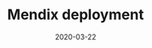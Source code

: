 ---
title: Mendix deployment
url: "/services/mendix-deployment"
date: 2020-03-22
description: Building a Mendix app is easy. Operating it is hard.
headerTransparent: true
sections:
- template: hero
  options:
    paddingTop: false
    paddingBottom: false
    borderTop: false
    borderBottom: false
    theme: primary
    classes: "my-custom-class another-custom-class"
  alignHorizontal: left
  alignVertical: middle
  height: 700px
  headings:
    heading: Mendix Deployment
    subHeading: It's easy to build an App with Mendix. We make it equally easy to operate it at scale.
    text: ''
  background:
    backgroundImage: "/media/nasa-dCgbRAQmTQA-unsplash.jpg"
    opacity: 1
    monotone: false
  image:
    image: ''
    shadow: false
    border: false
  buttons:
  - button: 
    url: /contact-us
    text: Reach out
    external: false
- template: info
  options:
    paddingTop: true
    paddingBottom: true
    borderTop: false
    borderBottom: false
    theme: base
    classes: ""
  align: left
  heading: Mission Critical
  description: With over 10 years of experiencing operating thousands of Mendix applications, we know our way around Mendix like the back of our hand. We can solve all issues related to running your Mendix app in private cloud and on-prem. We specialize in topics like performance, security, disaster recovery, backups, pipelines, devops, CICD, Architecture design.
  image: /media/mendix.png
---